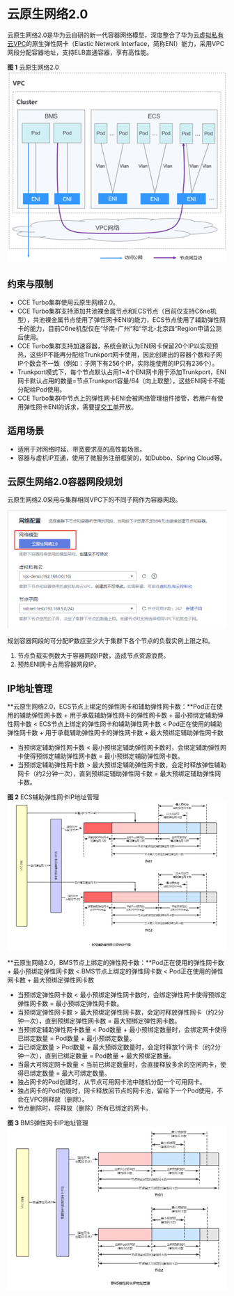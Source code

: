 # 云原生网络2.0<a name="cce_01_0284"></a>

云原生网络2.0是华为云自研的新一代容器网络模型，深度整合了华为云[虚拟私有云VPC](https://support.huaweicloud.com/vpc/index.html)的原生弹性网卡（Elastic Network Interface，简称ENI）能力，采用VPC网段分配容器地址，支持ELB直通容器，享有高性能。

**图 1**  云原生网络2.0<a name="zh-cn_topic_0146398798_fig117435555917"></a>  
![](figures/云原生网络2-0.png "云原生网络2-0")

## 约束与限制<a name="section2548184716433"></a>

-   CCE Turbo集群使用云原生网络2.0。
-   CCE Turbo集群支持添加共池裸金属节点和ECS节点（目前仅支持C6ne机型），共池裸金属节点使用了弹性网卡ENI的能力，ECS节点使用了辅助弹性网卡的能力，目前C6ne机型仅在“华南-广州“和“华北-北京四“Region申请公测后使用。
-   CCE Turbo集群支持加速容器，系统会默认为ENI网卡保留20个IP以实现预热，这些IP不能再分配给Trunkport网卡使用，因此创建出的容器个数和子网IP个数会不一致（例如：子网下有256个IP，实际能使用的IP只有236个）。
-   Trunkport模式下，每个节点默认占用1\~4个ENI网卡用于添加Trunkport，ENI网卡默认占用的数量=节点Trunkport容量/64（向上取整），这些ENI网卡不能分配给Pod使用。
-   CCE Turbo集群中节点上的弹性网卡ENI会被网络管理组件接管，若用户有使用弹性网卡ENI的诉求，需要[提交工单](https://console.huaweicloud.com/ticket/#/ticketindex/createIndex)开放。

## 适用场景<a name="section3723244144011"></a>

-   适用于对网络时延、带宽要求高的高性能场景。
-   容器与虚机IP互通，使用了微服务注册框架的，如Dubbo、Spring Cloud等。

## 云原生网络2.0容器网段规划<a name="section08181419115517"></a>

云原生网络2.0采用与集群相同VPC下的不同子网作为容器网段。

![](figures/zh-cn_image_0000001095506782.png)

规划容器网段的可分配IP数应至少大于集群下各个节点的负载实例上限之和。

1.  节点负载实例数大于容器网段IP数，造成节点资源浪费。
2.  预热ENI网卡占用容器网段IP。

## IP地址管理<a name="section45181754101115"></a>

**云原生网络2.0，ECS节点上绑定的弹性网卡和辅助弹性网卡数：**Pod正在使用的辅助弹性网卡数 + 用于承载辅助弹性网卡的弹性网卡数 + 最小预绑定辅助弹性网卡数 < ECS节点上绑定的弹性网卡和辅助弹性网卡数 < Pod正在使用的辅助弹性网卡数 + 用于承载辅助弹性网卡的弹性网卡数 + 最大预绑定辅助弹性网卡数

-   当预绑定辅助弹性网卡数 < 最小预绑定辅助弹性网卡数时，会绑定辅助弹性网卡使得预绑定辅助弹性网卡数 = 最小预绑定辅助弹性网卡数。
-   当预绑定辅助弹性网卡数 \> 最大预绑定辅助弹性网卡数，会定时释放弹性辅助网卡（约2分钟一次），直到预绑定辅助弹性网卡数 = 最大预绑定辅助弹性网卡数。

**图 2**  ECS辅助弹性网卡IP地址管理<a name="fig10560511101110"></a>  
![](figures/ECS辅助弹性网卡IP地址管理.png "ECS辅助弹性网卡IP地址管理")

**云原生网络2.0，BMS节点上绑定的弹性网卡数：**Pod正在使用的弹性网卡数 + 最小预绑定弹性网卡数 < BMS节点上绑定的弹性网卡数 < Pod正在使用的弹性网卡数 + 最大预绑定弹性网卡数

-   当预绑定弹性网卡数 < 最小预绑定弹性网卡数时，会绑定弹性网卡使得预绑定弹性网卡数 = 最小预绑定弹性网卡数。
-   当预绑定弹性网卡数 \> 最大预绑定弹性网卡数，会定时释放弹性网卡（约2分钟一次），直到预绑定弹性网卡数 = 最大预绑定弹性网卡数。
-   当预绑定辅助弹性网卡数量 < Pod数量 + 最小预绑定数量时，会绑定网卡使得已绑定数量 = Pod数量 + 最小预绑定数量。
-   当已绑定数量 \> Pod数量 + 最大预绑定数量时，会定时释放1个网卡（约2分钟一次），直到已绑定数量 = Pod数量 + 最大预绑定数量。
-   当最大可绑定网卡数量 < 当前已绑定数量时，会直接释放多余的空闲网卡，使得已绑定数量 = 最大可绑定数量。
-   独占网卡的Pod创建时，从节点可用网卡池中随机分配一个可用网卡。
-   独占网卡的Pod销毁时，网卡释放回节点的网卡池，留给下一个Pod使用，不会在VPC侧释放（删除）。
-   节点删除时，将释放（删除）所有已绑定的网卡。

**图 3**  BMS弹性网卡IP地址管理<a name="fig395144017114"></a>  
![](figures/BMS弹性网卡IP地址管理.png "BMS弹性网卡IP地址管理")

